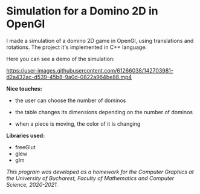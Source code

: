 # Simulation for a Domino 2D in OpenGl  

I made a simulation of a domino 2D game in OpenGl, using translations and rotations.
The project it's implemented in C++ language.

Here you can see a demo of the simulation:

https://user-images.githubusercontent.com/61266038/142703981-d2a432ac-d539-45b8-9a0d-0822a964be88.mp4


**Nice touches:**

- the user can choose the number of dominos
  
- the table changes its dimensions depending on the number of dominos
  
- when a piece is moving, the color of it is changing

**Libraries used:**

- freeGlut
- glew
- glm

*This program was developed as a homework for the Computer Graphics at the University of Bucharest, Faculty of Mathematics and Computer Science, 2020-2021.*
